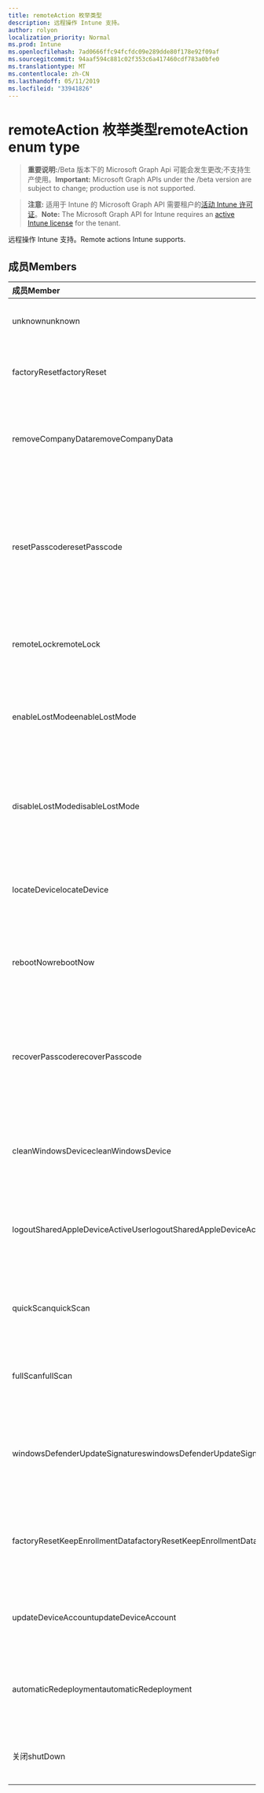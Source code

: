 ```yaml
---
title: remoteAction 枚举类型
description: 远程操作 Intune 支持。
author: rolyon
localization_priority: Normal
ms.prod: Intune
ms.openlocfilehash: 7ad0666ffc94fcfdc09e289dde80f178e92f09af
ms.sourcegitcommit: 94aaf594c881c02f353c6a417460cdf783a0bfe0
ms.translationtype: MT
ms.contentlocale: zh-CN
ms.lasthandoff: 05/11/2019
ms.locfileid: "33941826"
---
```

# <a name="remoteaction-enum-type"></a><span data-ttu-id="17762-103">remoteAction 枚举类型</span><span class="sxs-lookup"><span data-stu-id="17762-103">remoteAction enum type</span></span>

> <span data-ttu-id="17762-104">**重要说明:**/Beta 版本下的 Microsoft Graph Api 可能会发生更改;不支持生产使用。</span><span class="sxs-lookup"><span data-stu-id="17762-104">**Important:** Microsoft Graph APIs under the /beta version are subject to change; production use is not supported.</span></span>

> <span data-ttu-id="17762-105">**注意:** 适用于 Intune 的 Microsoft Graph API 需要租户的[活动 Intune 许可证](https://go.microsoft.com/fwlink/?linkid=839381)。</span><span class="sxs-lookup"><span data-stu-id="17762-105">**Note:** The Microsoft Graph API for Intune requires an [active Intune license](https://go.microsoft.com/fwlink/?linkid=839381) for the tenant.</span></span>

<span data-ttu-id="17762-106">远程操作 Intune 支持。</span><span class="sxs-lookup"><span data-stu-id="17762-106">Remote actions Intune supports.</span></span>

## <a name="members"></a><span data-ttu-id="17762-107">成员</span><span class="sxs-lookup"><span data-stu-id="17762-107">Members</span></span>
|<span data-ttu-id="17762-108">成员</span><span class="sxs-lookup"><span data-stu-id="17762-108">Member</span></span>|<span data-ttu-id="17762-109">值</span><span class="sxs-lookup"><span data-stu-id="17762-109">Value</span></span>|<span data-ttu-id="17762-110">说明</span><span class="sxs-lookup"><span data-stu-id="17762-110">Description</span></span>|
|:---|:---|:---|
|<span data-ttu-id="17762-111">unknown</span><span class="sxs-lookup"><span data-stu-id="17762-111">unknown</span></span>|<span data-ttu-id="17762-112">0</span><span class="sxs-lookup"><span data-stu-id="17762-112">0</span></span>|<span data-ttu-id="17762-113">用户启动未知操作。</span><span class="sxs-lookup"><span data-stu-id="17762-113">User initiates an unknown action.</span></span>|
|<span data-ttu-id="17762-114">factoryReset</span><span class="sxs-lookup"><span data-stu-id="17762-114">factoryReset</span></span>|<span data-ttu-id="17762-115">1</span><span class="sxs-lookup"><span data-stu-id="17762-115">1</span></span>|<span data-ttu-id="17762-116">用户启动一个操作以出厂重置设备。</span><span class="sxs-lookup"><span data-stu-id="17762-116">User initiates an action to factory reset a device.</span></span> |
|<span data-ttu-id="17762-117">removeCompanyData</span><span class="sxs-lookup"><span data-stu-id="17762-117">removeCompanyData</span></span>|<span data-ttu-id="17762-118">双面</span><span class="sxs-lookup"><span data-stu-id="17762-118">2</span></span>|<span data-ttu-id="17762-119">用户启动一个操作, 以从设备中删除公司数据。</span><span class="sxs-lookup"><span data-stu-id="17762-119">User initiates an action to remove company data from a device.</span></span> |
|<span data-ttu-id="17762-120">resetPasscode</span><span class="sxs-lookup"><span data-stu-id="17762-120">resetPasscode</span></span>|<span data-ttu-id="17762-121">第三章</span><span class="sxs-lookup"><span data-stu-id="17762-121">3</span></span>|<span data-ttu-id="17762-122">用户启动一个操作以删除 iOS 设备的密码, 或重置 Android/Windows 设备的密码。</span><span class="sxs-lookup"><span data-stu-id="17762-122">User initiates an action to remove the passcode of an iOS device, or reset the passcode of Android / Windows device.</span></span> |
|<span data-ttu-id="17762-123">remoteLock</span><span class="sxs-lookup"><span data-stu-id="17762-123">remoteLock</span></span>|<span data-ttu-id="17762-124">4</span><span class="sxs-lookup"><span data-stu-id="17762-124">4</span></span>|<span data-ttu-id="17762-125">用户启动一个操作, 以远程锁定设备。</span><span class="sxs-lookup"><span data-stu-id="17762-125">User initiates an action to remote lock a device.</span></span>|
|<span data-ttu-id="17762-126">enableLostMode</span><span class="sxs-lookup"><span data-stu-id="17762-126">enableLostMode</span></span>|<span data-ttu-id="17762-127">5</span><span class="sxs-lookup"><span data-stu-id="17762-127">5</span></span>|<span data-ttu-id="17762-128">用户启动一个操作, 以在受监督的 iOS 设备上启用丢失模式。</span><span class="sxs-lookup"><span data-stu-id="17762-128">User initiates an action to enable lost mode on a supervised iOS device.</span></span>|
|<span data-ttu-id="17762-129">disableLostMode</span><span class="sxs-lookup"><span data-stu-id="17762-129">disableLostMode</span></span>|<span data-ttu-id="17762-130">型</span><span class="sxs-lookup"><span data-stu-id="17762-130">6</span></span>|<span data-ttu-id="17762-131">用户启动一个操作, 以在受监督的 iOS 设备上禁用丢失模式。</span><span class="sxs-lookup"><span data-stu-id="17762-131">User initiates an action to disable lost mode on a supervised iOS device.</span></span>|
|<span data-ttu-id="17762-132">locateDevice</span><span class="sxs-lookup"><span data-stu-id="17762-132">locateDevice</span></span>|<span data-ttu-id="17762-133">步</span><span class="sxs-lookup"><span data-stu-id="17762-133">7</span></span>|<span data-ttu-id="17762-134">用户启动操作以查找受监督的 iOS 设备。</span><span class="sxs-lookup"><span data-stu-id="17762-134">User initiates an action to locate a supervised iOS device.</span></span>|
|<span data-ttu-id="17762-135">rebootNow</span><span class="sxs-lookup"><span data-stu-id="17762-135">rebootNow</span></span>|<span data-ttu-id="17762-136">utf-8</span><span class="sxs-lookup"><span data-stu-id="17762-136">8</span></span>|<span data-ttu-id="17762-137">用户启动操作以重新启动 Windows 设备。</span><span class="sxs-lookup"><span data-stu-id="17762-137">User initiates an action to reboot a Windows device.</span></span>|
|<span data-ttu-id="17762-138">recoverPasscode</span><span class="sxs-lookup"><span data-stu-id="17762-138">recoverPasscode</span></span>|<span data-ttu-id="17762-139">第</span><span class="sxs-lookup"><span data-stu-id="17762-139">9</span></span>|<span data-ttu-id="17762-140">用户启动一个操作以重置用于 windows phone 设备上的 passport 的 pin 以供工作。</span><span class="sxs-lookup"><span data-stu-id="17762-140">User initiates an action to reset the pin for passport for work on windows phone device.</span></span>|
|<span data-ttu-id="17762-141">cleanWindowsDevice</span><span class="sxs-lookup"><span data-stu-id="17762-141">cleanWindowsDevice</span></span>|<span data-ttu-id="17762-142">10 </span><span class="sxs-lookup"><span data-stu-id="17762-142">10</span></span>|<span data-ttu-id="17762-143">用户启动操作以清理 windows 设备。</span><span class="sxs-lookup"><span data-stu-id="17762-143">User initiates an action to clean up windows device.</span></span>|
|<span data-ttu-id="17762-144">logoutSharedAppleDeviceActiveUser</span><span class="sxs-lookup"><span data-stu-id="17762-144">logoutSharedAppleDeviceActiveUser</span></span>|<span data-ttu-id="17762-145">11x17</span><span class="sxs-lookup"><span data-stu-id="17762-145">11</span></span>|<span data-ttu-id="17762-146">用户启动一个操作以注销共享 apple 设备上的当前用户。</span><span class="sxs-lookup"><span data-stu-id="17762-146">User initiates an action to log out current user on shared apple device.</span></span>|
|<span data-ttu-id="17762-147">quickScan</span><span class="sxs-lookup"><span data-stu-id="17762-147">quickScan</span></span>|<span data-ttu-id="17762-148">12</span><span class="sxs-lookup"><span data-stu-id="17762-148">12</span></span>|<span data-ttu-id="17762-149">用户启动操作以在设备上运行快速扫描。</span><span class="sxs-lookup"><span data-stu-id="17762-149">User initiates an action to run quick scan on device.</span></span>|
|<span data-ttu-id="17762-150">fullScan</span><span class="sxs-lookup"><span data-stu-id="17762-150">fullScan</span></span>|<span data-ttu-id="17762-151">13</span><span class="sxs-lookup"><span data-stu-id="17762-151">13</span></span>|<span data-ttu-id="17762-152">用户启动操作以在设备上运行完全扫描。</span><span class="sxs-lookup"><span data-stu-id="17762-152">User initiates an action to run full scan on device.</span></span>|
|<span data-ttu-id="17762-153">windowsDefenderUpdateSignatures</span><span class="sxs-lookup"><span data-stu-id="17762-153">windowsDefenderUpdateSignatures</span></span>|<span data-ttu-id="17762-154">日</span><span class="sxs-lookup"><span data-stu-id="17762-154">14</span></span>|<span data-ttu-id="17762-155">用户启动操作以更新设备上的恶意软件签名。</span><span class="sxs-lookup"><span data-stu-id="17762-155">User initiates an action to update malware signatures on device.</span></span>|
|<span data-ttu-id="17762-156">factoryResetKeepEnrollmentData</span><span class="sxs-lookup"><span data-stu-id="17762-156">factoryResetKeepEnrollmentData</span></span>|<span data-ttu-id="17762-157">个</span><span class="sxs-lookup"><span data-stu-id="17762-157">15</span></span>|<span data-ttu-id="17762-158">用户使用保留注册数据的远程擦除设备启动操作。</span><span class="sxs-lookup"><span data-stu-id="17762-158">User initiates an action remote wipe device with keeping enrollment data.</span></span>|
|<span data-ttu-id="17762-159">updateDeviceAccount</span><span class="sxs-lookup"><span data-stu-id="17762-159">updateDeviceAccount</span></span>|<span data-ttu-id="17762-160">位</span><span class="sxs-lookup"><span data-stu-id="17762-160">16</span></span>|<span data-ttu-id="17762-161">用户启动操作以更新设备上的帐户。</span><span class="sxs-lookup"><span data-stu-id="17762-161">User initiates an action to update account on device.</span></span>|
|<span data-ttu-id="17762-162">automaticRedeployment</span><span class="sxs-lookup"><span data-stu-id="17762-162">automaticRedeployment</span></span>|<span data-ttu-id="17762-163">×</span><span class="sxs-lookup"><span data-stu-id="17762-163">17</span></span>|<span data-ttu-id="17762-164">用户启动操作以 automatice 重新部署设备</span><span class="sxs-lookup"><span data-stu-id="17762-164">User initiates an action to automatice redeploy the device</span></span>|
|<span data-ttu-id="17762-165">关闭</span><span class="sxs-lookup"><span data-stu-id="17762-165">shutDown</span></span>|<span data-ttu-id="17762-166">18</span><span class="sxs-lookup"><span data-stu-id="17762-166">18</span></span>|<span data-ttu-id="17762-167">用户启动一种关闭设备的操作。</span><span class="sxs-lookup"><span data-stu-id="17762-167">User initiates an action to shut down the device.</span></span>|





